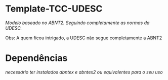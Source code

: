 # Template-TCC-UDESC
_Modelo baseado no ABNT2. Seguindo completamente as normas da UDESC._

Obs: A quem ficou intrigado, a UDESC não segue completamente a ABNT2

# Dependências
_necessário ter instalados abntex e abntex2 ou equivalentes para o seu uso_
